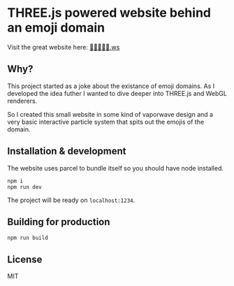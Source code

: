 # THREE.js powered website behind an emoji domain

Visit the great website here: [👌🏻😂💯🔥.ws](http://👌🏻😂💯🔥.ws)

## Why?

This project started as a joke about the existance of emoji domains. As I developed the idea futher I
wanted to dive deeper into THREE.js and WebGL renderers.

So I created this small website in some kind of vaporwave design and a very basic interactive particle
system that spits out the emojis of the domain.

## Installation & development

The website uses parcel to bundle itself so you should have node installed.

```
npm i
npm run dev
```

The project will be ready on `localhost:1234`.

## Building for production

```
npm run build
```

## License

MIT
